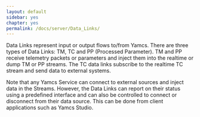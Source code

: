 ```yaml
---
layout: default
sidebar: yes
chapter: yes
permalink: /docs/server/Data_Links/
---
```

Data Links represent input or output flows to/from Yamcs. There are three types of Data Links: TM, TC  and PP (Processed Parameter). TM and PP receive telemetry packets or parameters and inject them into the realtime or dump TM or PP streams. The TC data links subscribe to the realtime TC stream and send data to external systems.

Note that any Yamcs Service can connect to external sources and inject data in the Streams. However, the Data Links can report on their status using a predefined interface and can also be controlled to connect or disconnect from their data source. This can be done from client applications such as Yamcs Studio.
